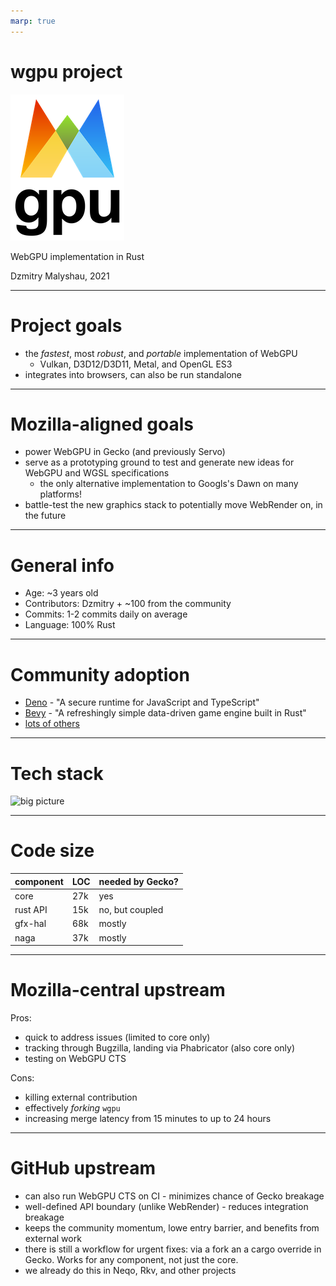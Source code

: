 ```yaml
---
marp: true
---
```


# wgpu project

![logo](wgpu-logo.png)

WebGPU implementation in Rust

Dzmitry Malyshau, 2021

---

# Project goals
- the *fastest*, most *robust*, and *portable* implementation of WebGPU
  - Vulkan, D3D12/D3D11, Metal, and OpenGL ES3
- integrates into browsers, can also be run standalone

--- 

# Mozilla-aligned goals
- power WebGPU in Gecko (and previously Servo)
- serve as a prototyping ground to test and generate new ideas for WebGPU and WGSL specifications
  - the only alternative implementation to Googls's Dawn on many platforms!
- battle-test the new graphics stack to potentially move WebRender on, in the future

---

# General info
- Age: ~3 years old
- Contributors: Dzmitry + ~100 from the community
- Commits: 1-2 commits daily on average
- Language: 100% Rust

---

# Community adoption
- [Deno](https://deno.land/) - "A secure runtime for JavaScript and TypeScript"
- [Bevy](https://bevyengine.org/) - "A refreshingly simple data-driven game engine built in Rust"
- [lots of others](https://github.com/gfx-rs/wgpu-rs/wiki/Applications-and-Libraries)

---

# Tech stack

![big picture](https://gfx-rs.github.io/img/wgpu-big-picture.svg)

---

# Code size
| component | LOC | needed by Gecko? |
| --------- | --- | ---------------- |
| core      | 27k | yes              |
| rust API  | 15k | no, but coupled  |
| gfx-hal   | 68k | mostly           |
| naga      | 37k | mostly           |

---

# Mozilla-central upstream

Pros:
- quick to address issues (limited to core only)
- tracking through Bugzilla, landing via Phabricator (also core only)
- testing on WebGPU CTS

Cons:
- killing external contribution
- effectively *forking* `wgpu`
- increasing merge latency from 15 minutes to up to 24 hours

---

# GitHub upstream
- can also run WebGPU CTS on CI - minimizes chance of Gecko breakage
- well-defined API boundary (unlike WebRender) - reduces integration breakage
- keeps the community momentum, lowe entry barrier, and benefits from external work
- there is still a workflow for urgent fixes: via a fork an a cargo override in Gecko. Works for any component, not just the core.
- we already do this in Neqo, Rkv, and other projects

